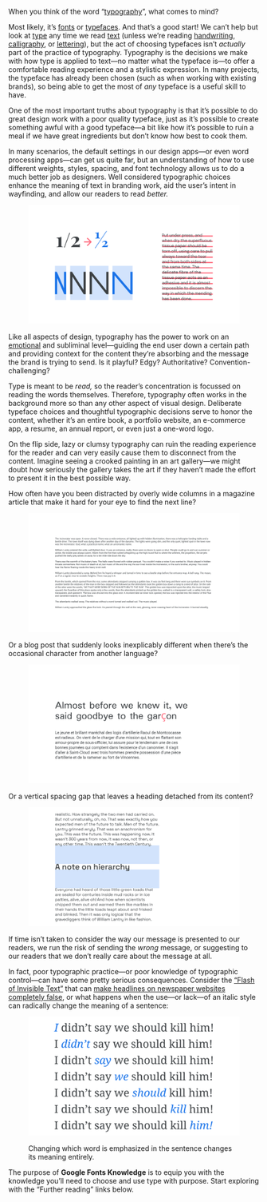 
When you think of the word “[typography](/glossary/typography)”, what comes to mind?

Most likely, it’s [fonts](/glossary/font) or [typefaces](/glossary/typeface). And that’s a good start! We can’t help but look at [type](/glossary/type) any time we read [text](/glossary/text_copy) (unless we’re reading [handwriting](/glossary/handwriting), [calligraphy](/glossary/calligraphy), or [lettering](/glossary/lettering)), but the act of choosing typefaces isn’t *actually* part of the practice of typography. Typography is the decisions we make with how type is applied to text—no matter what the typeface is—to offer a comfortable reading experience and a stylistic expression. In many projects, the typeface has already been chosen (such as when working with existing brands), so being able to get the most of *any* typeface is a useful skill to have.

One of the most important truths about typography is that it’s possible to do great design work with a poor quality typeface, just as it’s possible to create something awful with a good typeface—a bit like how it’s possible to ruin a meal if we have great ingredients but don’t know how best to cook them.

In many scenarios, the default settings in our design apps—or even word processing apps—can get us quite far, but an understanding of how to use different weights, styles, spacing, and font technology allows us to do a much better job as designers. Well considered typographic choices enhance the meaning of text in branding work, aid the user’s intent in wayfinding, and allow our readers to read *better.*

<figure>

![A selection of typographic considerations: using OpenType to render correct fractions, using typefaces with multiple widths, and aligning type to a baseline grid.](images/thumbnail.svg)

</figure>

Like all aspects of design, typography has the power to work on an [emotional](/lesson/emotive_considerations_for_choosing_typefaces) and subliminal level—guiding the end user down a certain path and providing context for the content they’re absorbing and the message the brand is trying to send. Is it playful? Edgy? Authoritative? Convention-challenging?

Type is meant to be *read,* so the reader’s concentration is focussed on reading the words themselves. Therefore, typography often works in the background more so than any other aspect of visual design. Deliberate typeface choices and thoughtful typographic decisions serve to honor the content, whether it’s an entire book, a portfolio website, an e-commerce app, a resume, an annual report, or even just a one-word logo.

On the flip side, lazy or clumsy typography can ruin the reading experience for the reader and can very easily cause them to disconnect from the content. Imagine seeing a crooked painting in an art gallery—we might doubt how seriously the gallery takes the art if they haven’t made the effort to present it in the best possible way.

How often have you been distracted by overly wide columns in a magazine article that make it hard for your eye to find the next line?

<figure>

![Paragraph text using line lengths that are too long, resulting in poor readability.](images/1.1.2.svg)

</figure>

Or a blog post that suddenly looks inexplicably different when there’s the occasional character from another language?

<figure>

![A heading with a missing character from a different language.](images/1.1.3.svg)

</figure>

Or a vertical spacing gap that leaves a heading detached from its content?

<figure>

![A heading sitting equally between two paragraphs, making it unclear about whether it’s a heading for the second paragraph or a standalone piece of text.](images/1.1.4.svg)

</figure>

If time isn’t taken to consider the way our message is presented to our readers, we run the risk of sending the *wrong* message, or suggesting to our readers that we don’t really care about the message at all.

In fact, poor typographic practice—or poor knowledge of typographic control—can have some pretty serious consequences. Consider the [“Flash of Invisible Text”](/glossary/foit) that can [make headlines on newspaper websites completely false](https://www.zachleat.com/web/mitt-romney-webfont-problem/), or what happens when the use—or lack—of an italic style can radically change the meaning of a sentence:

<figure>

![The sentence “I didn’t say we should kill him!” set seven times, with a different word italicized each time. Changing which word is emphasized in the sentence changes its meaning entirely.](images/1.1.5.svg)
<figcaption>Changing which word is emphasized in the sentence changes its meaning entirely.</figcaption>

</figure>

The purpose of **Google Fonts Knowledge** is to equip you with the knowledge you’ll need to choose and use type with purpose. Start exploring with the “Further reading” links below.
